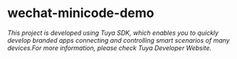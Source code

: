 # wechat-minicode-demo
*This project is developed using Tuya SDK, which enables you to quickly develop branded apps connecting and controlling smart scenarios of many devices.For more information, please check Tuya Developer Website.*

